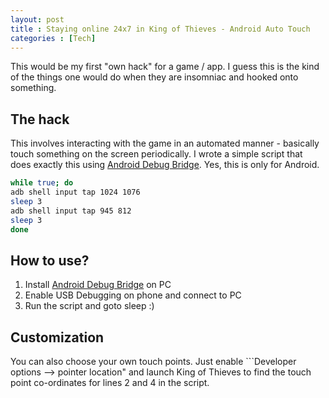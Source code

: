 ```yaml
---
layout: post
title : Staying online 24x7 in King of Thieves - Android Auto Touch
categories : [Tech]
---
```


This would be my first "own hack" for a game / app. I guess this is the kind of the things one would do when they are insomniac and hooked onto something.

The hack
-----------
This involves interacting with the game in an automated manner - basically touch something on the screen periodically. I wrote a simple script that does exactly this using [Android Debug Bridge][adb]. Yes, this is only for Android.

```bash
while true; do
adb shell input tap 1024 1076
sleep 3
adb shell input tap 945 812
sleep 3
done
```


How to use?
----------
1. Install [Android Debug Bridge][adb] on PC
2. Enable USB Debugging on phone and connect to PC
3. Run the script and goto sleep :)


Customization
---------
You can also choose your own touch points. Just enable ```Developer options --> pointer location" and launch King of Thieves to find the touch point co-ordinates for lines 2 and 4 in the script.

[adb]: https://developer.android.com/studio/command-line/adb.html